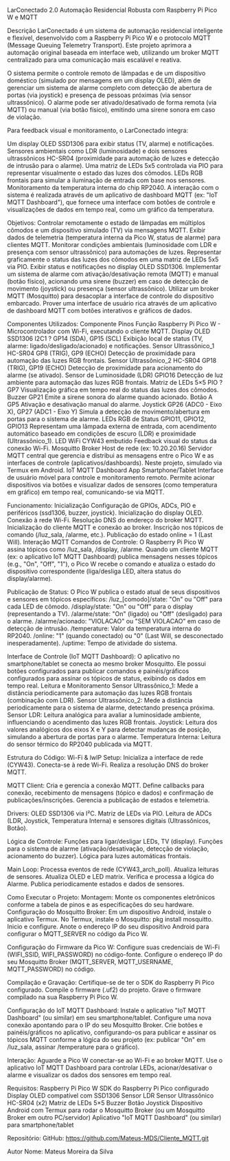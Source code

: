 LarConectado 2.0
Automação Residencial Robusta com Raspberry Pi Pico W e MQTT

Descrição
LarConectado é um sistema de automação residencial inteligente e flexível, desenvolvido com a Raspberry Pi Pico W e o protocolo MQTT (Message Queuing Telemetry Transport). Este projeto aprimora a automação original baseada em interface web, utilizando um broker MQTT centralizado para uma comunicação mais escalável e reativa.

O sistema permite o controle remoto de lâmpadas e de um dispositivo doméstico (simulado por mensagens em um display OLED), além de gerenciar um sistema de alarme completo com detecção de abertura de portas (via joystick) e presença de pessoas próximas (via sensor ultrassônico). O alarme pode ser ativado/desativado de forma remota (via MQTT) ou manual (via botão físico), emitindo uma sirene sonora em caso de violação.

Para feedback visual e monitoramento, o LarConectado integra:

Um display OLED SSD1306 para exibir status (TV, alarme) e notificações.
Sensores ambientais como LDR (luminosidade) e dois sensores ultrassônicos HC-SR04 (proximidade para automação de luzes e detecção de intrusão para o alarme).
Uma matriz de LEDs 5x5 controlada via PIO para representar visualmente o estado das luzes dos cômodos.
LEDs RGB frontais para simular a iluminação de entrada com base nos sensores.
Monitoramento da temperatura interna do chip RP2040.
A interação com o sistema é realizada através de um aplicativo de dashboard MQTT (ex: "IoT MQTT Dashboard"), que fornece uma interface com botões de controle e visualizações de dados em tempo real, como um gráfico da temperatura.

Objetivos:
Controlar remotamente o estado de lâmpadas em múltiplos cômodos e um dispositivo simulado (TV) via mensagens MQTT.
Exibir dados de telemetria (temperatura interna da Pico W, status de alarme) para clientes MQTT.
Monitorar condições ambientais (luminosidade com LDR e presença com sensor ultrassônico) para automações de luzes.
Representar graficamente o status das luzes dos cômodos em uma matriz de LEDs 5x5 via PIO.
Exibir status e notificações no display OLED SSD1306.
Implementar um sistema de alarme com ativação/desativação remota (MQTT) e manual (botão físico), acionando uma sirene (buzzer) em caso de detecção de movimento (joystick) ou presença (sensor ultrassônico).
Utilizar um broker MQTT (Mosquitto) para desacoplar a interface de controle do dispositivo embarcado.
Prover uma interface de usuário rica através de um aplicativo de dashboard MQTT com botões interativos e gráficos de dados.

Componentes Utilizados:
Componente	Pinos	Função
Raspberry Pi Pico W	-	Microcontrolador com Wi-Fi, executando o cliente MQTT.
Display OLED SSD1306	I2C1 ? GP14 (SDA), GP15 (SCL)	Exibição local de status (TV, alarme: ligado/desligado/acionado) e notificações.
Sensor Ultrassônico_1 HC-SR04	GP8 (TRIG), GP9 (ECHO)	Detecção de proximidade para automação das luzes RGB frontais.
Sensor Ultrassônico_2 HC-SR04	GP18 (TRIG), GP19 (ECHO)	Detecção de proximidade para acionamento do alarme (se ativado).
Sensor de Luminosidade (LDR)	GPIO16	Detecção de luz ambiente para automação das luzes RGB frontais.
Matriz de LEDs 5×5	PIO ? GP7	Visualização gráfica em tempo real do status das luzes dos cômodos.
Buzzer	GP21	Emite a sirene sonora do alarme quando acionado.
Botão A	GP5	Ativação e desativação manual do alarme.
Joystick	GP26 (ADC0 - Eixo X), GP27 (ADC1 - Eixo Y)	Simula a detecção de movimento/abertura em portas para o sistema de alarme.
LEDs RGB de Status	GPIO11, GPIO12, GPIO13	Representam uma lâmpada externa de entrada, com acendimento automático baseado em condições de escuro (LDR) e proximidade (Ultrassônico_1).
LED WiFi	CYW43 embutido	Feedback visual do status da conexão Wi-Fi.
Mosquitto Broker	Host de rede (ex: 10.20.20.16)	Servidor MQTT central que gerencia e distribui as mensagens entre o Pico W e as interfaces de controle (aplicativos/dashboards). Neste projeto, simulado via Termux em Android.
IoT MQTT Dashboard App	Smartphone/Tablet	Interface de usuário móvel para controle e monitoramento remoto. Permite acionar dispositivos via botões e visualizar dados de sensores (como temperatura em gráfico) em tempo real, comunicando-se via MQTT.

Funcionamento:
Inicialização
Configuração de GPIOs, ADCs, PIO e periféricos (ssd1306, buzzer, joystick).
Inicialização do display OLED.
Conexão à rede Wi-Fi.
Resolução DNS do endereço do broker MQTT.
Inicialização do cliente MQTT e conexão ao broker.
Inscrição nos tópicos de comando (/luz_sala, /alarme, etc.).
Publicação do estado online = 1 (Last Will).
Interação MQTT
Comandos de Controle: O Raspberry Pi Pico W assina tópicos como /luz_sala, /display, /alarme. Quando um cliente MQTT (ex: o aplicativo IoT MQTT Dashboard) publica mensagens nesses tópicos (e.g., "On", "Off", "1"), o Pico W recebe o comando e atualiza o estado do dispositivo correspondente (liga/desliga LED, altera status do display/alarme).

Publicação de Status: O Pico W publica o estado atual de seus dispositivos e sensores em tópicos específicos:
/luz_[comodo]/state: "On" ou "Off" para cada LED de cômodo.
/display/state: "On" ou "Off" para o display (representando a TV).
/alarme/state: "On" (ligado) ou "Off" (desligado) para o alarme.
/alarme/acionado: "VIOLACAO" ou "SEM VIOLACAO" em caso de detecção de intrusão.
/temperature: Valor da temperatura interna do RP2040.
/online: "1" (quando conectado) ou "0" (Last Will, se desconectado inesperadamente).
/uptime: Tempo de atividade do sistema.

Interface de Controle (IoT MQTT Dashboard): O aplicativo no smartphone/tablet se conecta ao mesmo broker Mosquitto. Ele possui botões configurados para publicar comandos e painéis/gráficos configurados para assinar os tópicos de status, exibindo os dados em tempo real.
Leitura e Monitoramento
Sensor Ultrassônico_1: Mede a distância periodicamente para automação das luzes RGB frontais (combinação com LDR).
Sensor Ultrassônico_2: Mede a distância periodicamente para o sistema de alarme, detectando presença próxima.
Sensor LDR: Leitura analógica para avaliar a luminosidade ambiente, influenciando o acendimento das luzes RGB frontais.
Joystick: Leitura dos valores analógicos dos eixos X e Y para detectar mudanças de posição, simulando a abertura de portas para o alarme.
Temperatura Interna: Leitura do sensor térmico do RP2040 publicada via MQTT.

Estrutura do Código:
Wi-Fi & lwIP Setup:
Inicializa a interface de rede (CYW43).
Conecta-se à rede Wi-Fi.
Realiza a resolução DNS do broker MQTT.

MQTT Client:
Cria e gerencia a conexão MQTT.
Define callbacks para conexão, recebimento de mensagens (tópico e dados) e confirmação de publicações/inscrições.
Gerencia a publicação de estados e telemetria.

Drivers:
OLED SSD1306 via I²C.
Matriz de LEDs via PIO.
Leitura de ADCs (LDR, Joystick, Temperatura Interna) e sensores digitais (Ultrassônicos, Botão).

Lógica de Controle:
Funções para ligar/desligar LEDs, TV (display).
Funções para o sistema de alarme (ativação/desativação, detecção de violação, acionamento do buzzer).
Lógica para luzes automáticas frontais.

Main Loop:
Processa eventos de rede (CYW43_arch_poll).
Atualiza leituras de sensores.
Atualiza OLED e LED matrix.
Verifica e processa a lógica do Alarme.
Publica periodicamente estados e dados de sensores.

Como Executar o Projeto:
Montagem: Monte os componentes eletrônicos conforme a tabela de pinos e as especificações do seu hardware.
Configuração do Mosquitto Broker:
Em um dispositivo Android, instale o aplicativo Termux.
No Termux, instale o Mosquitto: pkg install mosquitto. Inicio e configure.
Anote o endereço IP do seu dispositivo Android para configurar o MQTT_SERVER no código da Pico W.

Configuração do Firmware da Pico W:
Configure suas credenciais de Wi-Fi (WIFI_SSID, WIFI_PASSWORD) no código-fonte.
Configure o endereço IP do seu Mosquitto Broker (MQTT_SERVER, MQTT_USERNAME, MQTT_PASSWORD) no código.

Compilação e Gravação:
Certifique-se de ter o SDK do Raspberry Pi Pico configurado.
Compile o firmware (.uf2) do projeto.
Grave o firmware compilado na sua Raspberry Pi Pico W.

Configuração do IoT MQTT Dashboard:
Instale o aplicativo "IoT MQTT Dashboard" (ou similar) em seu smartphone/tablet.
Configure uma nova conexão apontando para o IP do seu Mosquitto Broker.
Crie botões e painéis/gráficos no aplicativo, configurando-os para publicar e assinar os tópicos MQTT conforme a lógica do seu projeto (ex: publicar "On" em /luz_sala, assinar /temperature para o gráfico).

Interação:
Aguarde a Pico W conectar-se ao Wi-Fi e ao broker MQTT.
Use o aplicativo IoT MQTT Dashboard para controlar LEDs, acionar/desativar o alarme e visualizar os dados dos sensores em tempo real.

Requisitos:
Raspberry Pi Pico W
SDK do Raspberry Pi Pico configurado
Display OLED compatível com SSD1306
Sensor LDR
Sensor Ultrassônico HC-SR04 (x2)
Matriz de LEDs 5×5
Buzzer
Botão
Joystick
Dispositivo Android com Termux para rodar o Mosquitto Broker (ou um Mosquitto Broker em outro PC/servidor)
Aplicativo "IoT MQTT Dashboard" (ou similar) para smartphone/tablet

Repositório:
GitHub: https://github.com/Mateus-MDS/Cliente_MQTT.git

Autor
Nome: Mateus Moreira da Silva
